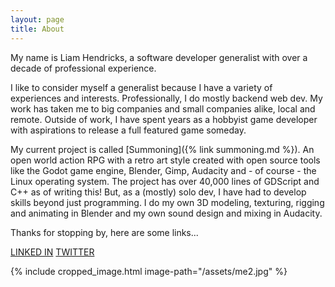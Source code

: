 ```yaml
---
layout: page
title: About
---
```



My name is Liam Hendricks, a software developer generalist with over a decade of professional
experience.

I like to consider myself a generalist because I have a variety of experiences and interests.
Professionally, I do mostly backend web dev. My work has taken me to big companies and small
companies alike, local and remote. Outside of work, I have spent years as a hobbyist game developer
with aspirations to release a full featured game someday. 

My current project is called [Summoning]({% link summoning.md %}). An open world action RPG with a retro art style created with
open source tools like the Godot game engine, Blender, Gimp, Audacity and - of course - the Linux
operating system. The project has over 40,000 lines of GDScript and C++ as of writing this! But, as a
(mostly) solo dev, I have had to develop skills beyond just programming. I do my own 3D modeling, texturing,
rigging and animating in Blender and my own sound design and mixing in Audacity.

Thanks for stopping by, here are some links...

[LINKED IN](https://www.linkedin.com/in/liam-hendricks-ab2a87bb/)
[TWITTER](https://twitter.com/fsoftwaredev)

{% include cropped_image.html image-path="/assets/me2.jpg" %}
